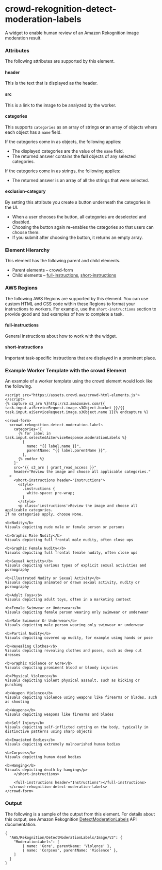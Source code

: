 # crowd\-rekognition\-detect\-moderation\-labels<a name="a2i-crowd-rekognition-detection"></a>

A widget to enable human review of an Amazon Rekognition image moderation result\.

### Attributes<a name="rekognition-attributes"></a>

The following attributes are supported by this element\.

#### header<a name="rekognition-attributes-header"></a>

This is the text that is displayed as the header\.

#### src<a name="rekognition-attributes-src"></a>

This is a link to the image to be analyzed by the worker\. 

#### categories<a name="rekognition-attributes-categories"></a>

This supports `categories` as an array of strings **or** an array of objects where each object has a `name` field\.

If the categories come in as objects, the following applies:
+ The displayed categories are the value of the `name` field\.
+ The returned answer contains the **full** objects of any selected categories\.

If the categories come in as strings, the following applies:
+ The returned answer is an array of all the strings that were selected\.

#### exclusion\-category<a name="rekognition-attributes-exclusion-category"></a>

By setting this attribute you create a button underneath the categories in the UI\. 
+ When a user chooses the button, all categories are deselected and disabled\.
+ Choosing the button again re\-enables the categories so that users can choose them\.
+ If you submit after choosing the button, it returns an empty array\.

### Element Hierarchy<a name="rekognition-crowd-element-hierarchy"></a>

This element has the following parent and child elements\.
+ Parent elements – crowd\-form
+ Child elements – [full\-instructions](#rek-full-instructions), [short\-instructions](#rek-short-instructions) 

### AWS Regions<a name="rek-crowd-regions"></a>

The following AWS Regions are supported by this element\. You can use custom HTML and CSS code within these Regions to format your instructions to workers\. For example, use the `short-instructions` section to provide good and bad examples of how to complete a task\. 

#### full\-instructions<a name="rek-full-instructions"></a>

General instructions about how to work with the widget\. 

#### short\-instructions<a name="rek-short-instructions"></a>

Important task\-specific instructions that are displayed in a prominent place\. 

### Example Worker Template with the crowd Element<a name="rek-crowd-element-example"></a>

An example of a worker template using the crowd element would look like the following\.

```
<script src="https://assets.crowd.aws/crowd-html-elements.js"></script>
{% capture s3_arn %}http://s3.amazonaws.com/{{ task.input.aiServiceRequest.image.s3Object.bucket }}/{{ task.input.aiServiceRequest.image.s3Object.name }}{% endcapture %}

<crowd-form>
  <crowd-rekognition-detect-moderation-labels
    categories='[
      {% for label in task.input.selectedAiServiceResponse.moderationLabels %}
        {
          name: "{{ label.name }}",
          parentName: "{{ label.parentName }}",
        },
      {% endfor %}
    ]'
    src="{{ s3_arn | grant_read_access }}"
    header="Review the image and choose all applicable categories."
  >
    <short-instructions header="Instructions">
      <style>
        .instructions {
          white-space: pre-wrap;
        }
      </style>
      <p class='instructions'>Review the image and choose all applicable categories.
If no categories apply, choose None.

<b>Nudity</b>
Visuals depicting nude male or female person or persons

<b>Graphic Male Nudity</b>
Visuals depicting full frontal male nudity, often close ups

<b>Graphic Female Nudity</b>
Visuals depicting full frontal female nudity, often close ups

<b>Sexual Activity</b>
Visuals depicting various types of explicit sexual activities and pornography

<b>Illustrated Nudity or Sexual Activity</b>
Visuals depicting animated or drawn sexual activity, nudity or pornography

<b>Adult Toys</b>
Visuals depicting adult toys, often in a marketing context

<b>Female Swimwear or Underwear</b>
Visuals depicting female person wearing only swimwear or underwear

<b>Male Swimwear Or Underwear</b>
Visuals depicting male person wearing only swimwear or underwear

<b>Partial Nudity</b>
Visuals depicting covered up nudity, for example using hands or pose

<b>Revealing Clothes</b>
Visuals depicting revealing clothes and poses, such as deep cut dresses

<b>Graphic Violence or Gore</b>
Visuals depicting prominent blood or bloody injuries

<b>Physical Violence</b>
Visuals depicting violent physical assault, such as kicking or punching

<b>Weapon Violence</b>
Visuals depicting violence using weapons like firearms or blades, such as shooting

<b>Weapons</b>
Visuals depicting weapons like firearms and blades

<b>Self Injury</b>
Visuals depicting self-inflicted cutting on the body, typically in distinctive patterns using sharp objects

<b>Emaciated Bodies</b>
Visuals depicting extremely malnourished human bodies

<b>Corpses</b>
Visuals depicting human dead bodies

<b>Hanging</b>
Visuals depicting death by hanging</p>
    </short-instructions>

    <full-instructions header="Instructions"></full-instructions>
  </crowd-rekognition-detect-moderation-labels>
</crowd-form>
```

### Output<a name="rek-crowd-element-output"></a>

The following is a sample of the output from this element\. For details about this output, see Amazon Rekognition [DetectModerationLabels](https://docs.aws.amazon.com/rekognition/latest/dg/API_DetectModerationLabels.html) API documentation\. 

```
{
  "AWS/Rekognition/DetectModerationLabels/Image/V3": {
    "ModerationLabels": [
        { name: 'Gore', parentName: 'Violence' },
        { name: 'Corpses', parentName: 'Violence' },
    ]
  }
}
```
